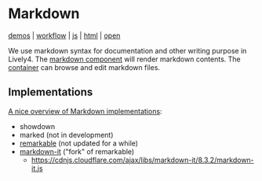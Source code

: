 # Markdown

[demos](../../demos/markdown/index.md) | [workflow](../workflows/markdown.md) | [js](edit://src/components/widgets/lively-markdown.js) | [html](edit://src/components/widgets/lively-markdown.html) |  [open](open://lively-markdown)

We use markdown syntax for documentation and other writing purpose in Lively4. 
The  [markdown component](open://lively-markdown) will render markdown contents. The [container](../tools/container.md) can browse and edit markdown files. 


## Implementations

[A nice overview of Markdown implementations](https://css-tricks.com/choosing-right-markdown-parser/):
- showdown 
- marked (not in development)
- [remarkable](https://github.com/jonschlinkert/remarkable) (not updated for a while)
- [markdown-it](https://github.com/markdown-it/markdown-it) ("fork" of remarkable)
  - https://cdnjs.cloudflare.com/ajax/libs/markdown-it/8.3.2/markdown-it.js



